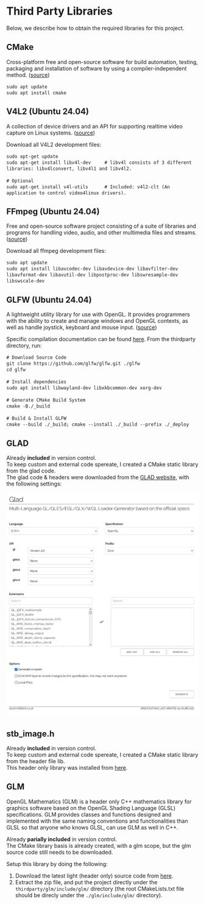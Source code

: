 # Third Party Libraries
Below, we describe how to obtain the required libraries for this project.

## CMake 
Cross-platform free and open-source software for build automation, testing, packaging and installation of software by using a compiler-independent method. ([source](https://en.wikipedia.org/wiki/CMake))
```shell
sudo apt update
sudo apt install cmake
```

## V4L2 (Ubuntu 24.04)
A collection of device drivers and an API for supporting realtime video capture on Linux systems. ([source](https://en.wikipedia.org/wiki/Video4Linux))

Download all V4L2 development files:
```shell
sudo apt-get update
sudo apt-get install libv4l-dev     # libv4l consists of 3 different libraries: libv4lconvert, libv4l1 and libv4l2.

# Optional
sudo apt-get install v4l-utils      # Included: v4l2-clt (An application to control video4linux drivers).
```

## FFmpeg (Ubuntu 24.04)
Free and open-source software project consisting of a suite of libraries and programs for handling video, audio, and other multimedia files and streams. ([source](https://en.wikipedia.org/wiki/FFmpeg))

Download all ffmpeg development files:
```shell
sudo apt update
sudo apt install libavcodec-dev libavdevice-dev libavfilter-dev libavformat-dev libavutil-dev libpostproc-dev libswresample-dev libswscale-dev
``` 

## GLFW (Ubuntu 24.04)
A lightweight utility library for use with OpenGL. It provides programmers with the ability to create and manage windows and OpenGL contexts, as well as handle joystick, keyboard and mouse input. ([source](https://en.wikipedia.org/wiki/GLFW))

Specific compilation documentation can be found [here](https://www.glfw.org/docs/latest/compile.html).
From the thirdparty directory, run:
```shell
# Download Source Code
git clone https://github.com/glfw/glfw.git ./glfw
cd glfw

# Install dependencies
sudo apt install libwayland-dev libxkbcommon-dev xorg-dev

# Generate CMake Build System
cmake -B./_build

# Build & Install GLFW
cmake --build ./_build; cmake --install ./_build --prefix ./_deploy
```

## GLAD
Already **included** in version control.<br>
To keep custom and external code spereate, I created a CMake static library from the glad code.<br>
The glad code & headers were downloaded from the [GLAD website](http://glad.dav1d.de/), with the following settings:

![form setting to use](./glad/glad_form.JPG "GLAD download form")

## stb_image.h
Already **included** in version control.<br>
To keep custom and external code spereate, I created a CMake static library from the header file lib. <br>
This header only library was installed from [here](https://github.com/nothings/stb/blob/master/stb_image.h).

## GLM
OpenGL Mathematics (GLM) is a header only C++ mathematics library for graphics software based on the OpenGL Shading Language (GLSL) specifications. GLM provides classes and functions designed and implemented with the same naming conventions and functionalities than GLSL so that anyone who knows GLSL, can use GLM as well in C++.

Already **parially included** in version control.<br>
The CMake library basis is already created, with a glm scope, but the glm source code still needs to be downloaded.

Setup this library by doing the following:
1. Download the latest light (header only) source code from [here](https://github.com/g-truc/glm/tags).
2. Extract the zip file, and put the project directly under the `thirdparty/glm/include/glm/` directory (the root CMakeLists.txt file should be direcly under the `./glm/include/glm/` directory).

